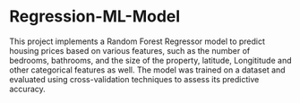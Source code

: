 # Regression-ML-Model
This project implements a Random Forest Regressor model to predict housing prices based on various features, such as the number of bedrooms, bathrooms, and the size of the property, latitude, Longititude and other categorical features as well. The model was trained on a dataset and evaluated using cross-validation techniques to assess its predictive accuracy.
